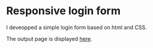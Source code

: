 # Responsive login form
I deveopped a simple login form based on html and CSS.

The output page is displayed [here](https://htmlpreview.github.io/?https://github.com/Aziz-Missaoui-2004/responsive_login_form/blob/main/index.html "Responsive Login Form").
